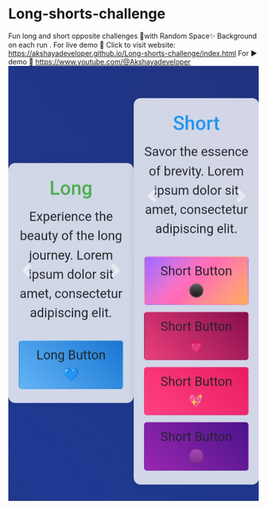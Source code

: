 # Long-shorts-challenge
Fun long and short opposite challenges 🥳with Random Space✨ Background on each run . 
For live demo 🍰
Click to visit website: https://akshayadeveloper.github.io/Long-shorts-challenge/index.html
For ▶️ demo 🥞
https://www.youtube.com/@Akshayadeveloper
<br>
<img src="https://github.com/Akshayadeveloper/Long-shorts-challenge/blob/main/IMG_20231208_201403.jpg">
